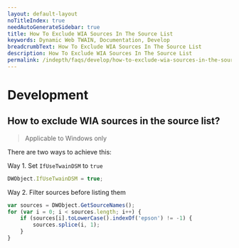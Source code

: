 ```yaml
---
layout: default-layout
noTitleIndex: true
needAutoGenerateSidebar: true
title: How To Exclude WIA Sources In The Source List
keywords: Dynamic Web TWAIN, Documentation, Develop
breadcrumbText: How To Exclude WIA Sources In The Source List
description: How To Exclude WIA Sources In The Source List
permalink: /indepth/faqs/develop/how-to-exclude-wia-sources-in-the-source-list.html
---
```


# Development

## How to exclude WIA sources in the source list? 

> Applicable to Windows only

There are two ways to achieve this:

Way 1. Set `IfUseTwainDSM` to `true`

``` javascript
DWObject.IfUseTwainDSM = true;
```

Way 2. Filter sources before listing them

``` javascript
var sources = DWObject.GetSourceNames();
for (var i = 0; i < sources.length; i++) {
    if (sources[i].toLowerCase().indexOf('epson') != -1) {
        sources.splice(i, 1);
    }
}
```

